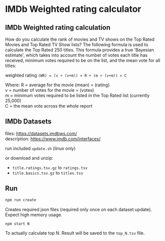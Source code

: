 # IMDb Weighted rating calculator

## IMDb Weighted rating calculation
How do you calculate the rank of movies and TV shows on the Top Rated Movies and Top Rated TV Show lists?
The following formula is used to calculate the Top Rated 250 titles. This formula provides a true 'Bayesian estimate', which takes into account the number of votes each title has received, minimum votes required to be on the list, and the mean vote for all titles:

weighted rating `(WR) = (v ÷ (v+m)) × R + (m ÷ (v+m)) × C`

Where:
R = average for the movie (mean) = (rating)  
v = number of votes for the movie = (votes)  
m = minimum votes required to be listed in the Top Rated list (currently 25,000)  
C = the mean vote across the whole report  


## IMDb Datasets
files: https://datasets.imdbws.com/  
description: https://www.imdb.com/interfaces/  

run included `update.sh` (linux only)

or download and unzip:
* `title.ratings.tsv.gz` to `ratings.tsv`
* `title.basics.tsv.gz` to `titles.tsv`



## Run

```sh
npm run create
```
Creates required json files (required only once on each dataset update). Expect high memory usage.


```sh
npm start N
```
To actually calculate top N. Result will be saved to the `top_N.tsv` file.
